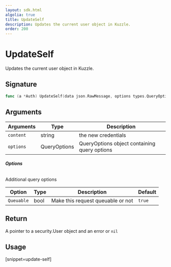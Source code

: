 ```yaml
---
layout: sdk.html
algolia: true
title: UpdateSelf
description: Updates the current user object in Kuzzle.
order: 200
---
```


# UpdateSelf

Updates the current user object in Kuzzle.

## Signature

```go
func (a *Auth) UpdateSelf(data json.RawMessage, options types.QueryOptions) (*security.User, error)
```

## Arguments

| Arguments    | Type    | Description
|--------------|---------|-------------
| `content` | string | the new credentials
| `options`  | QueryOptions | QueryOptions object containing query options


###### **Options**

Additional query options

| Option     | Type | Description                       | Default |
| ---------- | -----| --------------------------------- | ------- |
| `Queuable` | bool | Make this request queuable or not | `true`  |


## Return

A pointer to a security.User object and an error or `nil`


## Usage

[snippet=update-self]
